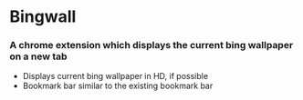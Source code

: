 Bingwall
========

### A chrome extension which displays the current bing wallpaper on a new tab

* Displays current bing wallpaper in HD, if possible
* Bookmark bar similar to the existing bookmark bar
